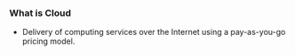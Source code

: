 ### What is Cloud

* Delivery of computing services over the Internet using a pay-as-you-go pricing model.
